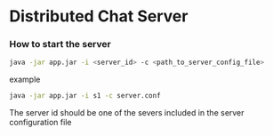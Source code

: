 # Distributed Chat Server


### How to start the server
```sh
java -jar app.jar -i <server_id> -c <path_to_server_config_file>
```
example
```sh
java -jar app.jar -i s1 -c server.conf
```
The server id should be one of the severs included in the server configuration file
